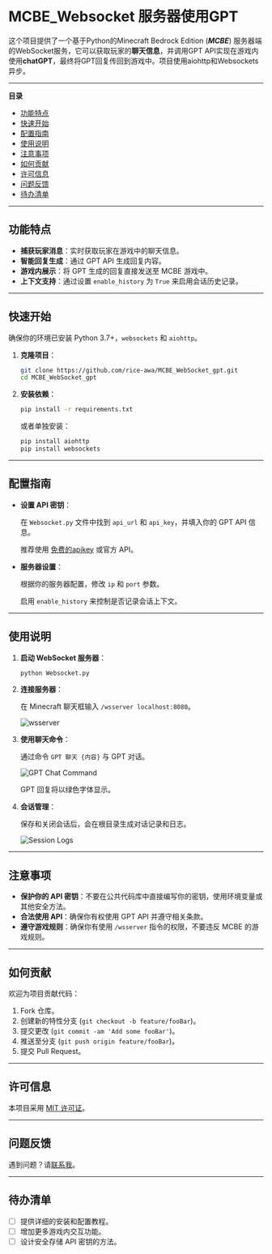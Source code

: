 # MCBE_Websocket 服务器使用GPT

这个项目提供了一个基于Python的Minecraft Bedrock Edition (***MCBE***) 服务器端的WebSocket服务，它可以获取玩家的**聊天信息**，并调用GPT API实现在游戏内使用**chatGPT**，最终将GPT回复传回到游戏中。项目使用aiohttp和Websockets异步。

---

**目录**

- [功能特点](#功能特点)
- [快速开始](#快速开始)
- [配置指南](#配置指南)
- [使用说明](#使用说明)
- [注意事项](#注意事项)
- [如何贡献](#如何贡献)
- [许可信息](#许可信息)
- [问题反馈](#问题反馈)
- [待办清单](#待办清单)

---

## 功能特点

- **捕获玩家消息**：实时获取玩家在游戏中的聊天信息。
- **智能回复生成**：通过 GPT API 生成回复内容。
- **游戏内展示**：将 GPT 生成的回复直接发送至 MCBE 游戏中。
- **上下文支持**：通过设置 `enable_history` 为 `True` 来启用会话历史记录。

---

## 快速开始

确保你的环境已安装 Python 3.7+，`websockets` 和 `aiohttp`。

1. **克隆项目**：

    ```bash
    git clone https://github.com/rice-awa/MCBE_WebSocket_gpt.git
    cd MCBE_WebSocket_gpt
    ```

2. **安装依赖**：

    ```bash
    pip install -r requirements.txt
    ```

    或者单独安装：

    ```bash
    pip install aiohttp
    pip install websockets
    ```

---

## 配置指南

- **设置 API 密钥**：

  在 `Websocket.py` 文件中找到 `api_url` 和 `api_key`，并填入你的 GPT API 信息。

  推荐使用 [免费的apikey](https://gpt-houtar.koyeb.app) 或官方 API。

- **服务器设置**：

  根据你的服务器配置，修改 `ip` 和 `port` 参数。
  
  启用 `enable_history` 来控制是否记录会话上下文。

---

## 使用说明

1. **启动 WebSocket 服务器**：

    ```bash
    python Websocket.py
    ```

2. **连接服务器**：

    在 Minecraft 聊天框输入 `/wsserver localhost:8080`。

    ![wsserver](https://s11.ax1x.com/2024/02/13/pF8y0dU.png)

3. **使用聊天命令**：

    通过命令 `GPT 聊天 {内容}` 与 GPT 对话。

    ![GPT Chat Command](https://s11.ax1x.com/2024/02/13/pF8yRL6.png)

    GPT 回复将以绿色字体显示。

4. **会话管理**：

    保存和关闭会话后，会在根目录生成对话记录和日志。

    ![Session Logs](https://s11.ax1x.com/2024/02/13/pF8yXef.png)

---

## 注意事项

- **保护你的 API 密钥**：不要在公共代码库中直接编写你的密钥，使用环境变量或其他安全方法。
- **合法使用 API**：确保你有权使用 GPT API 并遵守相关条款。
- **遵守游戏规则**：确保你有使用 `/wsserver` 指令的权限，不要违反 MCBE 的游戏规则。

---

## 如何贡献

欢迎为项目贡献代码：

1. Fork 仓库。
2. 创建新的特性分支 (`git checkout -b feature/fooBar`)。
3. 提交更改 (`git commit -am 'Add some fooBar'`)。
4. 推送至分支 (`git push origin feature/fooBar`)。
5. 提交 Pull Request。

---

## 许可信息

本项目采用 [MIT 许可证](https://github.com/rice-awa/MCBE_WebSocket_gpt/blob/main/LICENSE.txt)。

---

## 问题反馈

遇到问题？请[联系我](https://space.bilibili.com/521856101)。

---

## 待办清单

- [ ] 提供详细的安装和配置教程。
- [ ] 增加更多游戏内交互功能。
- [ ] 设计安全存储 API 密钥的方法。